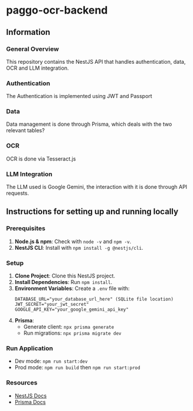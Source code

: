 # paggo-ocr-backend

## Information

### General Overview
This repository contains the NestJS API that handles authentication, data, OCR and LLM integration.

### Authentication
The Authentication is implemented using JWT and Passport

### Data 
Data management is done through Prisma, which deals with the two relevant tables?

### OCR
OCR is done via Tesseract.js

### LLM Integration
The LLM used is Google Gemini, the interaction with it is done through API requests.

## Instructions for setting up and running locally

### Prerequisites
1. **Node.js & npm**: Check with `node -v` and `npm -v`.
2. **NestJS CLI**: Install with `npm install -g @nestjs/cli`.

### Setup
1. **Clone Project**: Clone this NestJS project.
2. **Install Dependencies**: Run `npm install`.
3. **Environment Variables**: Create a `.env` file with:
   ```env
   DATABASE_URL="your_database_url_here" (SQLite file location)
   JWT_SECRET="your_jwt_secret"
   GOOGLE_API_KEY="your_google_gemini_api_key"
   ```
4. **Prisma**:
   - Generate client: `npx prisma generate`
   - Run migrations: `npx prisma migrate dev`

### Run Application
- Dev mode: `npm run start:dev`
- Prod mode: `npm run build` then `npm run start:prod`

### Resources
- [NestJS Docs](https://docs.nestjs.com/)
- [Prisma Docs](https://www.prisma.io/docs/)